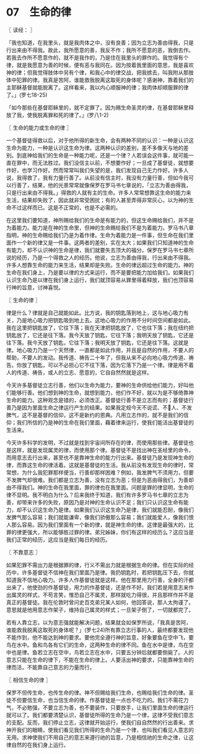 # 07　生命的律



〖 读经： 〗

「我也知道，在我里头，就是我肉体之中，没有良善；因为立志为善由得我，只是行出来由不得我。故此，我所愿意的善，我反不作；我所不愿意的恶，我倒去作。若我去作所不愿意作的，就不是我作的，乃是住在我里头的罪作的。我觉得有个律，就是我愿意为善的时候，便有恶与我同在。因为按着我里面的意思，我是喜欢神的律；但我觉得肢体中另有个律，和我心中的律交战，把我掳去，叫我附从那肢体中犯罪的律。我真是苦阿，谁能救我脱离这取死的身体呢？感谢神，靠着我们的主耶稣基督就能脱离了。这样看来，我以内心顺服神的律；我肉体却顺服罪的律了。」(罗七18-25)

「如今那些在基督耶稣里的，就不定罪了。因为赐生命圣灵的律，在基督耶稣里释放了我，使我脱离罪和死的律了。」(罗八1-2)



〖 生命的能力或生命的律 〗

一个基督徒得救以后，对于他所得的新生命，会有两种不同的认识：一种是认识这生命为能力，一种是认识这生命为律。这两种认识的差别，差不多像天与地的差别。到底神给我们的生命是一种能力呢，还是一个律？人若误会这件事，就可能一直在罪中，而无法胜过。我们没信主以前，不想要作好；一旦成了基督徒，就想要作好，也学习作好。然而常常叫我们失望的是，我们发现自己无力作好。许多人说，我得救了，我有力量行善了。从前没有信主时，我没有力量行善，但如今我可以行善了，结果，他的光景常常就像保罗在罗马书七章说的，「立志为善由得我，只是行出来由不得我。」得救的人就有主的生命。许多人常常想靠这生命的能力来生活，结果却失败了，因此就非常受困扰；有的人甚至弄得非常灰心，以为神的生命不过这样而已。这是不正常的，也是不必需的。

在这里我们要知道，神所赐给我们的生命是有能力的，但这生命赐给我们，并不是为着能力。能力是在神的生命里，但神的生命赐给我们不是为着能力。罗马书八章指明，神的生命赐给我们乃是为着作律。生命为着能力是一件事，但生命在我们里面作一个新的律又是一件事。这两者的差别，实在太大；如果我们只知道神的生命有能力，却不认识神的生命是律，我们就要失去顶大的福分。保罗在罗马书七章所说的经历，乃是一个得救之人的经历。他说，立志为善由得我，行出来由不得我。许多人想靠生命的能力来生活，结果却是失败。生命的律远超过生命的能力。神的生命在我们身上，乃是要以律的方式来运行，而不是要把能力加给我们。如果我们认识生命乃是以律在我们身上运行，我们就顶容易从罪里得着释放，我们也顶容易行神的旨意，讨神喜悦。



〖 生命的律 〗

律是什么？律就是自己就能如此。比方说，我的钥匙落到地上，这与地心吸力有关，乃是地心吸力把钥匙吸到地上去。这地心吸力的作用不分时间空间都是如此。我在这里把钥匙放了，它往下落；我在天津把钥匙放了，它也往下落；我在纽约把钥匙放了，它还是往下落。我今天放了钥匙，它往下落；我明天放了钥匙，它还是往下落。我今天放了钥匙，它往下落；我明天放了钥匙，它还是往下落。这就是律。地心吸力乃是一个天然律，一直都是如此作用，并且是自然的作用，不要人的帮助，不要人的发动。我传道、祷告二十年了，但我从来不必向地心吸力传道、祷告。你放了钥匙，可以不必担心它不往下落，因为它落下乃是一个律。律是用不着人的传道、祷告，或人的立志、愿意的，它自自然然就是这样。

今天许多基督徒立志行善，他们以生命为能力，要神的生命供给他们能力，好叫他们能够行善。他们想到神的生命，就想到能力，他们作不好，就以为是不够倚靠神生命的能力。这种观念是错的，必须改正。基督徒行善不是立志而有的；基督徒行善乃是因为里面生命之律运行产生的结果。如果我定规今天不说谎、不人、不发脾气，这不是基督的信仰，这不是新约的恩典。凡用立志作的，就不是我们的信仰；我们所信的乃是神的生命在我们里面，藉着律来运行，使我们能活出基督徒的生活来。

今天许多科学的发明，不过就是找到宇宙间所存在的律，而使用那些律。基督徒也是这样，就是发现属灵的律，而使用那个律。基督徒不是找出神在圣经里的命令，而用意志去行出来，甚至也不是靠神生命的能力行出来。基督徒乃是发现神生命的律，而靠这生命的律活着。这就是基督徒的生活。我从前没有发现生命的律时，常常想，为什么我犯罪那样便当，行善却那样困难？例如，我发脾气不须用力，但要不发脾气却很难。我们都是立志为善，没有立志为恶；但是为恶由得我们，为善却由不得我们。神的生命在我里面，罪的律也在我里面。问题是罪的律显明，生命的律不显明。我不明白为什么？后来我终于知道，我们有许多罗马书七章的立志为善，却带来许多的失败，原因乃是对神的生命认识不足；我们只认识这生命有能力，却不认识这生命乃是律。如果我们认识这生命乃是律，我们就能忍耐，像我们发脾气那么容易；我们就能谦卑，像我们骄傲那么容易；我们就能爱人，像我们恨人那么容易。因为我们里面有一个新的律，就是神生命的律。这律是最强大的，比罪的律更强大，所以能够胜过罪的律。弟兄姊妹，你们有这样的经历么？这应当是我们正常的经历，这应当是我们每日的经历。



〖 不靠意志 〗

如果犯罪不需出力是根据罪的律，行义不需出力就是根据生命的律。但在实际的经历中，许多基督徒不信神在我们里面乃是律。我扔钥匙时，若把钥匙压下去，你就知道我不信地心吸力。许多人作基督徒就是这样。他在那里用力行善，全身的汗都出来了，他使劲的作基督徒，用力的作基督徒，还是作不好。我们若是用意志来作出属灵的样式，不苟言笑，惟恐自己不属灵，那样就吃力得很，并且那样作并不是真正的基督徒。我在伦敦时曾问史百克弟兄某人如何，他回答说，那人太拘谨了。意思就是他用意志作架子，维持自己属灵的样式；一旦架子倒了，一切就都完了。

若有人靠立志，以为意志强就能解决问题，结果就会如保罗所说，「我真是苦阿，谁能救我脱离这取死的身体呢？」(罗七24)所有靠立志行事的人，最终都要发现他不能作到，他不能达到神的要求。要他完全遵行神的旨意，好象要鱼在空中飞，要鸟在水中。鱼和鸟各有它们的生命，这两种生命的律不同。鱼在水中是律，鸟在空中也是律。鱼若立志在空中，鸟若立志在水中，只要五分钟后就都要倒毙了。人的意志只能在生命的律下，不能在生命的律上。人要活出神的要求，只能靠神生命的律而活，不能靠自己意志的力量而行。



〖 相信生命的律 〗

保罗不但传生命，也传生命的律。神不但赐给我们生命，也赐给我们生命的律。圣徒不但要信生命，也当信生命的律。作基督徒是一点也不吃力的。我们不需花力气，不必勉强，不要立志为善，也不要装作，只要放手，让我们里面生命的律运行就可以了。我们都要清楚认识，基督徒所得的生命乃是一个律，这律不受我们意志的支配。反而，我们停止立志，这律就开始运行，使我们自自然然的行出善来。求神开我们的眼睛，使我们看见我们所得的生命乃是一个律，也叫我们看见人意志的无用。求神使我们不用自己的意志来遵行祂的旨意，乃是相信祂的生命之律，让这律自然的在我们身上运行。

